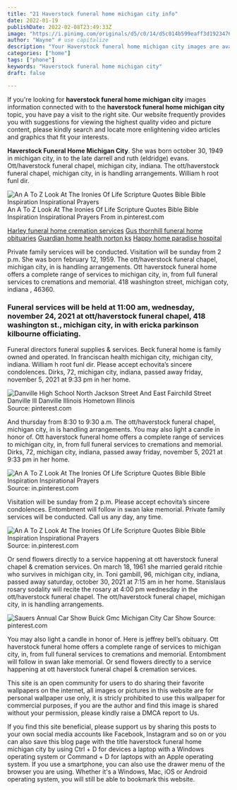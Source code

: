 ```yaml
---
title: "21 Haverstock funeral home michigan city info"
date: 2022-01-19
publishDate: 2022-02-08T23:49:33Z
image: "https://i.pinimg.com/originals/d5/c0/14/d5c014b599eaff3d19234762da8b036e.png"
author: "Wayne" # use capitalize
description: "Your Haverstock funeral home michigan city images are available in this site. Haverstock funeral home michigan city are a topic that is being searched for and liked by netizens now. You can Get the Haverstock funeral home michigan city files here. Download all free images."
categories: ["home"]
tags: ["phone"]
keywords: "Haverstock funeral home michigan city"
draft: false

---
```


If you're looking for **haverstock funeral home michigan city** images information connected with to the **haverstock funeral home michigan city** topic, you have pay a visit to the right  site.  Our website frequently  provides you with  suggestions  for viewing  the highest  quality video and picture  content, please kindly search and locate more enlightening video articles and graphics  that fit your interests.

**Haverstock Funeral Home Michigan City**. She was born october 30, 1949 in michigan city, in to the late darrell and ruth (eldridge) evans. Ott/haverstock funeral chapel, michigan city, indiana. The ott/haverstock funeral chapel, michigan city, in is handling arrangements. William h root funl dir.

![An A To Z Look At The Ironies Of Life Scripture Quotes Bible Bible Inspiration Inspirational Prayers](https://i.pinimg.com/140x140_RS/05/6c/fc/056cfc6f1e95f70414595216532e1663.jpg "An A To Z Look At The Ironies Of Life Scripture Quotes Bible Bible Inspiration Inspirational Prayers")
An A To Z Look At The Ironies Of Life Scripture Quotes Bible Bible Inspiration Inspirational Prayers From in.pinterest.com

[Harley funeral home cremation services](/harley-funeral-home-cremation-services/)
[Gus thornhill funeral home obituaries](/gus-thornhill-funeral-home-obituaries/)
[Guardian home health norton ks](/guardian-home-health-norton-ks/)
[Happy home paradise hospital](/happy-home-paradise-hospital/)

Private family services will be conducted. Visitation will be sunday from 2 p.m. She was born february 12, 1959. The ott/haverstock funeral chapel, michigan city, in is handling arrangements. Ott haverstock funeral home offers a complete range of services to michigan city, in, from full funeral services to cremations and memorial. 418 washington street, michigan coty, indiana , 46360.

### Funeral services will be held at 11:00 am, wednesday, november 24, 2021 at ott/haverstock funeral chapel, 418 washington st., michigan city, in with ericka parkinson kilbourne officiating.

Funeral directors funeral supplies &amp; services. Beck funeral home is family owned and operated. In franciscan health michigan city, michigan city, indiana. William h root funl dir. Please accept echovita’s sincere condolences. Dirks, 72, michigan city, indiana, passed away friday, november 5, 2021 at 9:33 pm in her home.


![Danville High School North Jackson Street And East Fairchild Street Danville Ill Danville Illinois Hometown Illinois](https://i.pinimg.com/736x/db/d0/dc/dbd0dc896c731cdf035e9ae3b946d919--high-schools-barn.jpg "Danville High School North Jackson Street And East Fairchild Street Danville Ill Danville Illinois Hometown Illinois")
Source: pinterest.com

And thursday from 8:30 to 9:30 a.m. The ott/haverstock funeral chapel, michigan city, in is handling arrangements. You may also light a candle in honor of. Ott haverstock funeral home offers a complete range of services to michigan city, in, from full funeral services to cremations and memorial. Dirks, 72, michigan city, indiana, passed away friday, november 5, 2021 at 9:33 pm in her home.

![An A To Z Look At The Ironies Of Life Scripture Quotes Bible Bible Inspiration Inspirational Prayers](https://i.pinimg.com/736x/03/e3/15/03e315046624585d2d62162042f8a856--the-irony-look-at.jpg "An A To Z Look At The Ironies Of Life Scripture Quotes Bible Bible Inspiration Inspirational Prayers")
Source: in.pinterest.com

Visitation will be sunday from 2 p.m. Please accept echovita’s sincere condolences. Entombment will follow in swan lake memorial. Private family services will be conducted. Call us any day, any time.

![An A To Z Look At The Ironies Of Life Scripture Quotes Bible Bible Inspiration Inspirational Prayers](https://i.pinimg.com/140x140_RS/05/6c/fc/056cfc6f1e95f70414595216532e1663.jpg "An A To Z Look At The Ironies Of Life Scripture Quotes Bible Bible Inspiration Inspirational Prayers")
Source: in.pinterest.com

Or send flowers directly to a service happening at ott haverstock funeral chapel &amp; cremation services. On march 18, 1961 she married gerald ritchie who survives in michigan city, in. Toni gambill, 96, michigan city, indiana, passed away saturday, october 30, 2021 at 7:15 am in her home. Stanislaus rosary sodality will recite the rosary at 4:00 pm wednesday in the ott/haverstock funeral chapel. The ott/haverstock funeral chapel, michigan city, in is handling arrangements.

![Sauers Annual Car Show Buick Gmc Michigan City Car Show](https://i.pinimg.com/originals/d5/c0/14/d5c014b599eaff3d19234762da8b036e.png "Sauers Annual Car Show Buick Gmc Michigan City Car Show")
Source: pinterest.com

You may also light a candle in honor of. Here is jeffrey bell’s obituary. Ott haverstock funeral home offers a complete range of services to michigan city, in, from full funeral services to cremations and memorial. Entombment will follow in swan lake memorial. Or send flowers directly to a service happening at ott haverstock funeral chapel &amp; cremation services.

This site is an open community for users to do sharing their favorite wallpapers on the internet, all images or pictures in this website are for personal wallpaper use only, it is stricly prohibited to use this wallpaper for commercial purposes, if you are the author and find this image is shared without your permission, please kindly raise a DMCA report to Us.

If you find this site beneficial, please support us by sharing this posts to your own social media accounts like Facebook, Instagram and so on or you can also save this blog page with the title haverstock funeral home michigan city by using Ctrl + D for devices a laptop with a Windows operating system or Command + D for laptops with an Apple operating system. If you use a smartphone, you can also use the drawer menu of the browser you are using. Whether it's a Windows, Mac, iOS or Android operating system, you will still be able to bookmark this website.
